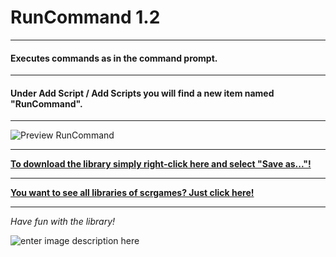# RunCommand 1.2
---
#### Executes commands as in the command prompt.
---
#### Under Add Script / Add Scripts you will find a new item named "RunCommand".
---

![Preview RunCommand](https://raw.githubusercontent.com/scrgames/quest_libraries/master/RunCommand/readme/RunCommand.gif)

---
**[To download the library simply right-click here and select "Save as..."!](https://github.com/scrgames/quest_libraries/raw/master/RunCommand/RunCommand.aslx)**

---
**[You want to see all libraries of scrgames? Just click here!](https://github.com/scrgames/quest_libraries)**

---

*Have fun with the library!*

![enter image description here](https://raw.githubusercontent.com/scrgames/quest_libraries/master/scriptgames.png)